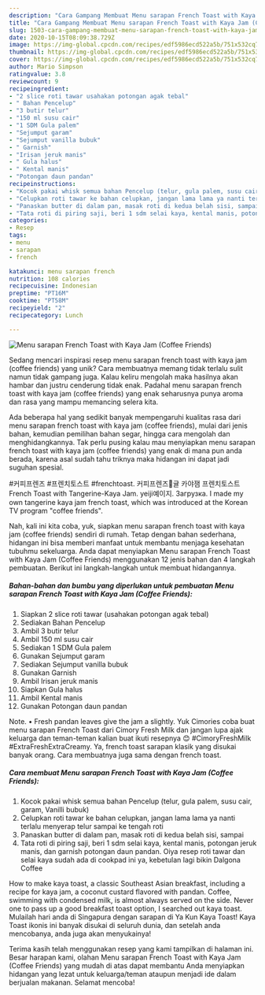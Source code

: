 ```yaml
---
description: "Cara Gampang Membuat Menu sarapan French Toast with Kaya Jam (Coffee Friends), Bisa Manjain Lidah"
title: "Cara Gampang Membuat Menu sarapan French Toast with Kaya Jam (Coffee Friends), Bisa Manjain Lidah"
slug: 1503-cara-gampang-membuat-menu-sarapan-french-toast-with-kaya-jam-coffee-friends-bisa-manjain-lidah
date: 2020-10-15T08:09:38.729Z
image: https://img-global.cpcdn.com/recipes/edf5986ecd522a5b/751x532cq70/menu-sarapan-french-toast-with-kaya-jam-coffee-friends-foto-resep-utama.jpg
thumbnail: https://img-global.cpcdn.com/recipes/edf5986ecd522a5b/751x532cq70/menu-sarapan-french-toast-with-kaya-jam-coffee-friends-foto-resep-utama.jpg
cover: https://img-global.cpcdn.com/recipes/edf5986ecd522a5b/751x532cq70/menu-sarapan-french-toast-with-kaya-jam-coffee-friends-foto-resep-utama.jpg
author: Mario Simpson
ratingvalue: 3.8
reviewcount: 9
recipeingredient:
- "2 slice roti tawar usahakan potongan agak tebal"
- " Bahan Pencelup"
- "3 butir telur"
- "150 ml susu cair"
- "1 SDM Gula palem"
- "Sejumput garam"
- "Sejumput vanilla bubuk"
- " Garnish"
- "Irisan jeruk manis"
- " Gula halus"
- " Kental manis"
- "Potongan daun pandan"
recipeinstructions:
- "Kocok pakai whisk semua bahan Pencelup (telur, gula palem, susu cair, garam, Vanilli bubuk)"
- "Celupkan roti tawar ke bahan celupkan, jangan lama lama ya nanti terlalu menyerap telur sampai ke tengah roti"
- "Panaskan butter di dalam pan, masak roti di kedua belah sisi, sampai"
- "Tata roti di piring saji, beri 1 sdm selai kaya, kental manis, potongan jeruk manis, dan garnish potongan daun pandan. Oiya resep roti tawar dan selai kaya sudah ada di cookpad ini ya, kebetulan lagi bikin Dalgona Coffee"
categories:
- Resep
tags:
- menu
- sarapan
- french

katakunci: menu sarapan french 
nutrition: 108 calories
recipecuisine: Indonesian
preptime: "PT16M"
cooktime: "PT58M"
recipeyield: "2"
recipecategory: Lunch

---
```



![Menu sarapan French Toast with Kaya Jam (Coffee Friends)](https://img-global.cpcdn.com/recipes/edf5986ecd522a5b/751x532cq70/menu-sarapan-french-toast-with-kaya-jam-coffee-friends-foto-resep-utama.jpg)

Sedang mencari inspirasi resep menu sarapan french toast with kaya jam (coffee friends) yang unik? Cara membuatnya memang tidak terlalu sulit namun tidak gampang juga. Kalau keliru mengolah maka hasilnya akan hambar dan justru cenderung tidak enak. Padahal menu sarapan french toast with kaya jam (coffee friends) yang enak seharusnya punya aroma dan rasa yang mampu memancing selera kita.

Ada beberapa hal yang sedikit banyak mempengaruhi kualitas rasa dari menu sarapan french toast with kaya jam (coffee friends), mulai dari jenis bahan, kemudian pemilihan bahan segar, hingga cara mengolah dan menghidangkannya. Tak perlu pusing kalau mau menyiapkan menu sarapan french toast with kaya jam (coffee friends) yang enak di mana pun anda berada, karena asal sudah tahu triknya maka hidangan ini dapat jadi suguhan spesial.

#커피프렌즈 #프렌치토스트 #frenchtoast. 커피프렌즈🍊귤 카야잼 프렌치토스트 French Toast with Tangerine-Kaya Jam. yeiji예이지. Загрузка. I made my own tangerine kaya jam french toast, which was introduced at the Korean TV program &#34;coffee friends&#34;.


Nah, kali ini kita coba, yuk, siapkan menu sarapan french toast with kaya jam (coffee friends) sendiri di rumah. Tetap dengan bahan sederhana, hidangan ini bisa memberi manfaat untuk membantu menjaga kesehatan tubuhmu sekeluarga. Anda dapat menyiapkan Menu sarapan French Toast with Kaya Jam (Coffee Friends) menggunakan 12 jenis bahan dan 4 langkah pembuatan. Berikut ini langkah-langkah untuk membuat hidangannya.

<!--inarticleads1-->

##### Bahan-bahan dan bumbu yang diperlukan untuk pembuatan Menu sarapan French Toast with Kaya Jam (Coffee Friends):

1. Siapkan 2 slice roti tawar (usahakan potongan agak tebal)
1. Sediakan  Bahan Pencelup
1. Ambil 3 butir telur
1. Ambil 150 ml susu cair
1. Sediakan 1 SDM Gula palem
1. Gunakan Sejumput garam
1. Sediakan Sejumput vanilla bubuk
1. Gunakan  Garnish
1. Ambil Irisan jeruk manis
1. Siapkan  Gula halus
1. Ambil  Kental manis
1. Gunakan Potongan daun pandan


Note. • Fresh pandan leaves give the jam a slightly. Yuk Cimories coba buat menu sarapan French Toast dari Cimory Fresh Milk dan jangan lupa ajak keluarga dan teman-teman kalian buat ikuti resepnya 😊 #CimoryFreshMilk #ExtraFreshExtraCreamy. Ya, french toast sarapan klasik yang disukai banyak orang. Cara membuatnya juga sama dengan french toast. 

<!--inarticleads2-->

##### Cara membuat Menu sarapan French Toast with Kaya Jam (Coffee Friends):

1. Kocok pakai whisk semua bahan Pencelup (telur, gula palem, susu cair, garam, Vanilli bubuk)
1. Celupkan roti tawar ke bahan celupkan, jangan lama lama ya nanti terlalu menyerap telur sampai ke tengah roti
1. Panaskan butter di dalam pan, masak roti di kedua belah sisi, sampai
1. Tata roti di piring saji, beri 1 sdm selai kaya, kental manis, potongan jeruk manis, dan garnish potongan daun pandan. Oiya resep roti tawar dan selai kaya sudah ada di cookpad ini ya, kebetulan lagi bikin Dalgona Coffee


How to make kaya toast, a classic Southeast Asian breakfast, including a recipe for kaya jam, a coconut custard flavored with pandan. Coffee, swimming with condensed milk, is almost always served on the side. Never one to pass up a good breakfast toast option, I searched out kaya toast. Mulailah hari anda di Singapura dengan sarapan di Ya Kun Kaya Toast! Kaya Toast ikonis ini banyak disukai di seluruh dunia, dan setelah anda mencobanya, anda juga akan menyukainya! 

Terima kasih telah menggunakan resep yang kami tampilkan di halaman ini. Besar harapan kami, olahan Menu sarapan French Toast with Kaya Jam (Coffee Friends) yang mudah di atas dapat membantu Anda menyiapkan hidangan yang lezat untuk keluarga/teman ataupun menjadi ide dalam berjualan makanan. Selamat mencoba!
